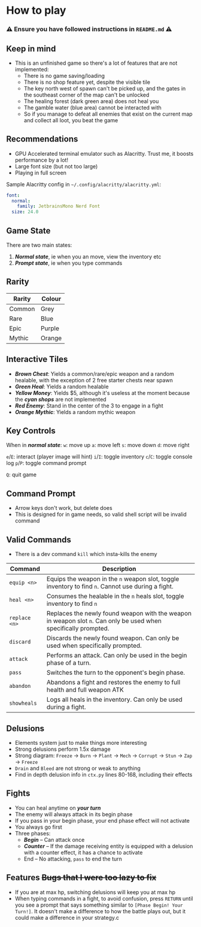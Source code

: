 # How to play

### :warning: Ensure you have followed instructions in `README.md` :warning:

## Keep in mind

- This is an unfinished game so there's a lot of features that are not implemented:
  - There is no game saving/loading
  - There is no shop feature yet, despite the visible tile
  - The key north west of spawn can't be picked up, and the gates in the southeast corner of the map can't be unlocked
  - The healing forest (dark green area) does not heal you
  - The gamble water (blue area) cannot be interacted with
  - So if you manage to defeat all enemies that exist on the current map and collect all loot, you beat the game

## Recommendations

- GPU Accelerated terminal emulator such as Alacritty. Trust me, it boosts performance by a lot!
- Large font size (but not too large)
- Playing in full screen

Sample Alacritty config in `~/.config/alacritty/alacritty.yml`:

```yaml
font:
  normal:
    family: JetbrainsMono Nerd Font
  size: 24.0
```

## Game State

There are two main states:

1. **_Normal state_**, ie when you an move, view the inventory etc
2. **_Prompt state_**, ie when you type commands

## Rarity

| Rarity | Colour |
| ------ | ------ |
| Common | Grey   |
| Rare   | Blue   |
| Epic   | Purple |
| Mythic | Orange |

## Interactive Tiles

- **_Brown Chest_**: Yields a common/rare/epic weapon and a random healable, with the exception of 2 free starter chests near spawn
- **_Green Heal_**: Yields a random healable
- **_Yellow Money_**: Yields $5, although it's useless at the moment because the **_cyan shops_** are not implemented
- **_Red Enemy_**: Stand in the center of the 3 to engage in a fight
- **_Orange Mythic_**: Yields a random mythic weapon

## Key Controls

When in **_normal state_**:
`w`: move up
`a`: move left
`s`: move down
`d`: move right

`e`/`E`: interact (player image will hint)
`i`/`I`: toggle inventory
`c`/`C`: toggle console log
`p`/`P`: toggle command prompt

`Q`: quit game

## Command Prompt

- Arrow keys don't work, but delete does
- This is designed for in game needs, so valid shell script will be invalid command

## Valid Commands

- There is a dev command `kill` which insta-kills the enemy

| Command       | Description                                                                                                      |
| ------------- | ---------------------------------------------------------------------------------------------------------------- |
| `equip <n>`   | Equips the weapon in the `n` weapon slot, toggle inventory to find `n`. Cannot use during a fight.               |
| `heal <n>`    | Consumes the healable in the `n` heals slot, toggle inventory to find `n`                                        |
| `replace <n>` | Replaces the newly found weapon with the weapon in weapon slot `n`. Can only be used when specifically prompted. |
| `discard`     | Discards the newly found weapon. Can only be used when specifically prompted.                                    |
| `attack`      | Performs an attack. Can only be used in the begin phase of a turn.                                               |
| `pass`        | Switches the turn to the opponent's begin phase.                                                                 |
| `abandon`     | Abandons a fight and restores the enemy to full health and full weapon ATK                                       |
| `showheals`   | Logs all heals in the inventory. Can only be used during a fight.                                                |

## Delusions

- Elements system just to make things more interesting
- Strong delusions perform 1.5x damage
- Strong diagram: `Freeze` -> `Burn` -> `Plant` -> `Mech` -> `Corrupt` -> `Stun` -> `Zap` -> `Freeze`
- `Drain` and `Bleed` are not strong or weak to anything
- Find in depth delusion info in `ctx.py` lines 80-168, including their effects

## Fights

- You can heal anytime on **_your turn_**
- The enemy will always attack in its begin phase
- If you pass in your begin phase, your end phase effect will not activate
- You always go first
- Three phases:
  - **_Begin_** – Can attack once
  - **_Counter_** – If the damage receiving entity is equipped with a delusion with a counter effect, it has a chance to activate
  - End – No attacking, `pass` to end the turn

## Features ~~Bugs that I were too lazy to fix~~

- If you are at max hp, switching delusions will keep you at max hp
- When typing commands in a fight, to avoid confusion, press `RETURN` until you see a prompt that says something similar to `[Phase Begin! Your Turn!]`. It doesn't make a difference to how the battle plays out, but it could make a difference in your strategy.c
